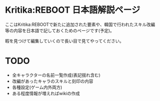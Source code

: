 # Kritika:REBOOT 日本語解説ページ

ここはKritika:REBOOTで新たに追加された要素や、韓国で行われたスキル改編等の内容を日本語で記しておくためのページです(予定)。

暇を見つけて編集していくので長い目で見てやってください。

# TODO

- 全キャラクターの名前一覧作成(表記揺れ含む)
- 改編があったキャラのスキルと刻印の内容
- 各種設定(ゲーム内外両方)
- ある程度情報が増えればwikiの作成
